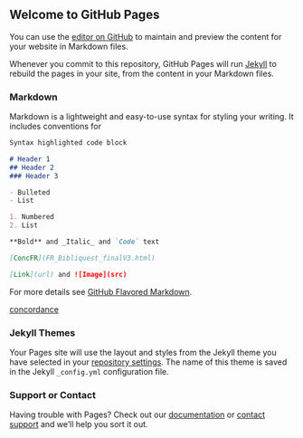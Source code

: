 ## Welcome to GitHub Pages

You can use the [editor on GitHub](https://github.com/gitjo7265/bibsearchFR/edit/gh-pages/index.md) to maintain and preview the content for your website in Markdown files.

Whenever you commit to this repository, GitHub Pages will run [Jekyll](https://jekyllrb.com/) to rebuild the pages in your site, from the content in your Markdown files.

### Markdown

Markdown is a lightweight and easy-to-use syntax for styling your writing. It includes conventions for

```markdown
Syntax highlighted code block

# Header 1
## Header 2
### Header 3

- Bulleted
- List

1. Numbered
2. List

**Bold** and _Italic_ and `Code` text

[ConcFR](FR_Bibliquest_finalV3.html)

[Link](url) and ![Image](src)
```

For more details see [GitHub Flavored Markdown](https://guides.github.com/features/mastering-markdown/).

[concordance](FR_Bibliquest_finalV3.html)

### Jekyll Themes

Your Pages site will use the layout and styles from the Jekyll theme you have selected in your [repository settings](https://github.com/gitjo7265/bibsearchFR/settings/pages). The name of this theme is saved in the Jekyll `_config.yml` configuration file.

### Support or Contact

Having trouble with Pages? Check out our [documentation](https://docs.github.com/categories/github-pages-basics/) or [contact support](https://support.github.com/contact) and we’ll help you sort it out.
